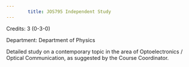 ```yaml
---
        title: JOS795 Independent Study
---
```

Credits: 3 (0-3-0)

Department: Department of Physics

Detailed study on a contemporary topic in the area of Optoelectronics / Optical Communication, as suggested by the Course Coordinator.